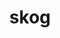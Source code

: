 ---
title: skog
parent: Common Words
last_modified_date: 2021-11-10

see_also:
  - kog
transcriptions:
  - ˈskɔg
translations:
  - "to think (about); to consider"
  - "to ponder"
etymology:
  "From Chinese [思想](https://en.wiktionary.org/wiki/思想) and [思考](https://en.wiktionary.org/wiki/思考), influenced by Billzonian [kog](kog)"
examples:
  - bzo: "Thu howly **skog** of so?"
    eng: "What do you **think** of this?"
  - bzo: "Should qwiet bea, I **skog**."
    eng: "Be quiet, I **am thinking**."
---